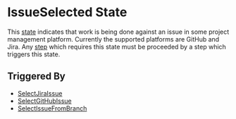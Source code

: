 # IssueSelected State

This [state] indicates that work is being done against an issue in some project management platform. Currently the supported platforms are GitHub and Jira. Any [step] which requires this state must be proceeded by a step which triggers this state.

## Triggered By

- [SelectJiraIssue]
- [SelectGitHubIssue]
- [SelectIssueFromBranch]

[state]: ./state.md
[step]: ../config/step/step.md
[selectjiraissue]: ../config/step/SelectJiraIssue.md
[selectgithubissue]: ../config/step/SelectGitHubIssue.md
[selectissuefrombranch]: ../config/step/SelectIssueFromBranch.md
